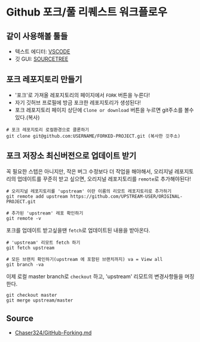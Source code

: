 # Github 포크/풀 리퀘스트 워크플로우

## 같이 사용해볼 툴들
- 텍스트 에디터: [VSCODE](https://code.visualstudio.com/)
- 깃 GUI: [SOURCETREE](https://www.sourcetreeapp.com/)

## 포크 레포지토리 만들기
- '포크'로 가져올 레포지토리의 페이지에서 `FORK` 버튼을 누른다!
- 자기 깃허브 프로필에 방금 포크한 레포지토리가 생성된다!
- 포크 레포지토리 페이지 상단에 `Clone or download` 버튼을 누르면 git주소를 볼수있다.(복사)

```shell
# 포크 레포지토리 로컬환경으로 클론하기
git clone git@github.com:USERNAME/FORKED-PROJECT.git (복사한 깃주소)
```

## 포크 저장소 최신버전으로 업데이트 받기
꼭 필요한 스텝은 아니지만, 작은 버그 수정보다 더 작업을 해야해서, 오리지널 레포지토리의 업데이트를 꾸준히 받고 싶으면,
오리지널 레포지토리를 `remote`로 추가해야된다!

```shell
# 오리지널 레포지토리를 'upstream' 이란 이름의 리모트 레포지토리로 추가하기
git remote add upstream https://github.com/UPSTREAM-USER/ORIGINAL-PROJECT.git

# 추가된 'upstream' 레포 확인하기
git remote -v
```

포크를 업데이트 받고싶을땐 `fetch`로 업데이트된 내용을 받아온다.
```shell
# 'upstream' 리모트 fetch 하기
git fetch upstream

# 모든 브랜치 확인하기(upstream 에 포함된 브랜치까지) va = View all
git branch -va
```

이제 로컬 master branch로 `checkout` 하고, 'upstream' 리모트의 변경사항들을 머징한다.
```shell
git checkout master
git merge upstream/master
```

## Source
- [Chaser324/GitHub-Forking.md](https://gist.github.com/Chaser324/ce0505fbed06b947d962)